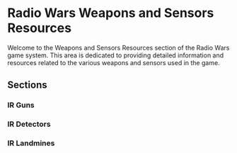 # Radio Wars Weapons and Sensors Resources

Welcome to the Weapons and Sensors Resources section of the Radio Wars game system. This area is dedicated to providing detailed information and resources related to the various weapons and sensors used in the game.

## Sections

### IR Guns

### IR Detectors

### IR Landmines

